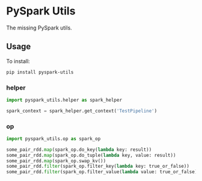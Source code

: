 # PySpark Utils

The missing PySpark utils.

## Usage

To install:

```bash
pip install pyspark-utils
```

### helper

```python
import pyspark_utils.helper as spark_helper

spark_context = spark_helper.get_context('TestPipeline')
```

### op

```python
import pyspark_utils.op as spark_op

some_pair_rdd.map(spark_op.do_key(lambda key: result))
some_pair_rdd.map(spark_op.do_tuple(lambda key, value: result))
some_pair_rdd.map(spark_op.swap_kv())
some_pair_rdd.filter(spark_op.filter_key(lambda key: true_or_false))
some_pair_rdd.filter(spark_op.filter_value(lambda value: true_or_false))
```

